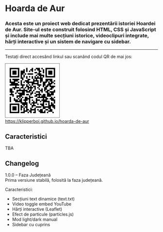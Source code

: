 # Hoarda de Aur <br>

### Acesta este un proiect web dedicat prezentării istoriei Hoardei de Aur. Site-ul este construit folosind HTML, CSS și JavaScript și include mai multe secțiuni istorice, videoclipuri integrate, hărți interactive și un sistem de navigare cu sidebar.
---

Testați direct accesând linkul sau scanând codul QR de mai jos:  

<a href="https://klipperboi.github.io/hoarda-de-aur/"><img src="assets/qr.png" alt="QR code" width="180"></a><br>
https://klipperboi.github.io/hoarda-de-aur


## Caracteristici
TBA

## Changelog

1.0.0 – Faza Județeană  
Prima versiune stabilă, folosită la faza județeană.

Caracteristici:
- Secțiuni text dinamice (text.txt)
- Video toggle embed YouTube
- Hărți interactive (Leaflet)
- Efect de particule (particles.js)
- Mod light/dark manual
- Sidebar cu cuprins
